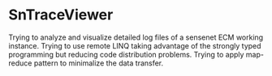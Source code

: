 # SnTraceViewer
Trying to analyze and visualize detailed log files of a sensenet ECM working instance.
Trying to use remote LINQ taking advantage of the strongly typed programming but reducing code distribution problems.
Trying to apply map-reduce pattern to minimalize the data transfer.
